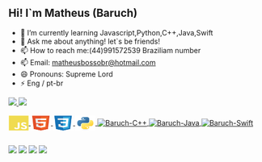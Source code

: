 ## Hi! I`m Matheus (Baruch)
- 🌱 I’m currently learning Javascript,Python,C++,Java,Swift
- 💬 Ask me about anything! let`s be friends! 
- 📫 How to reach me:(44)991572539 Braziliam number
- 📫 Email: matheusbossobr@hotmail.com 
- 😄 Pronouns: Supreme Lord
- ⚡ Eng / pt-br


 <div>
  <a href="https://github.com/BaruchManiac">
  <img width="42%" src="https://github-readme-stats.vercel.app/api?username=BaruchManiac&show_icons=true&theme=algolia&include_all_commits=true&count_private=true"/>
  <img width="50%" src="https://github-readme-stats.vercel.app/api/top-langs/?username=BaruchManiac&layout=compact&langs_count=16&theme=algolia"/>
</div>
<div style="display: inline_block"><br>
  <img align="center" alt="Baruch-Js" height="30" width="40" src="https://raw.githubusercontent.com/devicons/devicon/master/icons/javascript/javascript-plain.svg">
  <img align="center" alt="Baruch-HTML" height="30" width="40" src="https://raw.githubusercontent.com/devicons/devicon/master/icons/html5/html5-original.svg">
  <img align="center" alt="Baruch-CSS" height="30" width="40" src="https://raw.githubusercontent.com/devicons/devicon/master/icons/css3/css3-original.svg">
  <img align="center" alt="Baruch-Python" height="30" width="40" src="https://raw.githubusercontent.com/devicons/devicon/master/icons/python/python-original.svg">
   <img align="center" alt="Baruch-C++" height="30" width="40" src="https://cdn.jsdelivr.net/gh/devicons/devicon@latest/icons/cplusplus/cplusplus-original.svg">
   <img align="center" alt="Baruch-Java" height="30" width="40" src="https://cdn.jsdelivr.net/gh/devicons/devicon@latest/icons/java/java-original.svg" >
   <img align="center" alt="Baruch-Swift" height="30" width="40" src="https://cdn.jsdelivr.net/gh/devicons/devicon@latest/icons/swift/swift-original.svg">
            
</div>

 ##
 
<div> 
  <a href="https://www.instagram.com/matheus.bosso1/?hl=pt-br" target="_blank"><img src="https://img.shields.io/badge/-Instagram-%23E4405F?style=for-the-badge&logo=instagram&logoColor=white" target="_blank"></a>
  <a href = "mailto:contato@rafaballerini.tech"><img src="https://img.shields.io/badge/-Gmail-%23333?style=for-the-badge&logo=gmail&logoColor=white" target="_blank"></a>
  <a href="https://www.linkedin.com/in/bossobaruch/" target="_blank"><img src="https://img.shields.io/badge/-LinkedIn-%230077B5?style=for-the-badge&logo=linkedin&logoColor=white" target="_blank"></a> 
  <a href="https://www.wa.me/5544991572539" target="_blank"><img src="https://img.shields.io/badge/WhatsApp-25D366?style=for-the-badge&logo=whatsapp&logoColor=white" target="_blank"></a> 
 
</div>
